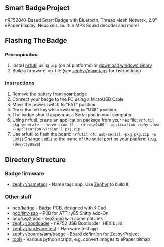 ## Smart Badge Project

nRF52840-Based Smart Badge with Bluetooth, Thread Mesh Network, 2.9" ePaper Display, Neopixels, built-in MP3 Sound decoder and more!

## Flashing The Badge

### Prerequisites
1. Install [nrfutil](https://github.com/NordicSemiconductor/pc-nrfutil) using `pip` (on all platforms) or [download windows binary](https://github.com/NordicSemiconductor/pc-nrfutil/releases)
2. Build a firmware hex file (see [zephyr/nametags](zephyr/nametags) for instructions) 

### Instructions
1. Remove the battery from your badge
2. Connect your badge to the PC using a MicroUSB Cable
3. Move the power switch to "BAT" position
4. Press the left key while switching to "USB" position
5. The badge should appear as a Serial port in your computer
6. Using nrfutil, create an application package from your `hex` file:
    `nrfutil pkg generate --hw-version 52 --sd-req=0x00 --application zephyr.hex --application-version 1 pkg.zip`
7. Use nrfutil to flash the board:
    `nrfutil dfu usb-serial -pkg pkg.zip -p COM11`
    Change `COM11` to the name of the serial port on your platform (e.g. `/dev/ttyUSB0`)

## Directory Structure

### Badge firmware

* [zephyr/nametags](zephyr/nametags) - Name tags app. Use [Zephyr](https://zephyrproject.org) to build it.

### Other stuff

* [pcb/badge](pcb/badge) - Badge PCB, designed with KiCad
* [pcb/tiny-sao](pcb/tiny-sao) - PCB for ATTiny85 Shitty Add-On 
* [pcb/svg2mod](pcb/svg2mod) - [svg2mod](https://github.com/mtl/svg2mod) with some patches
* [zephyr/bootloader](zephyr/bootloader) - nRF52 USB Bootloader .HEX build
* [zephyr/hardware-test](zephyr/hardware-test) - Hardware test app
* [zephyr/boards/arm/badge](zephyr/boards/arm/badge) - Board definition for ZephyrProject
* [tools](tools) - Various python scripts, e.g. convert images to ePaper bitmap
